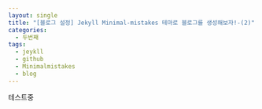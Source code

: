 ```yaml
---
layout: single
title: "[블로그 설정] Jekyll Minimal-mistakes 테마로 블로그를 생성해보자!-(2)"
categories:
  - 두번째
tags:
  - jeykll
  - github
  - Minimalmistakes
  - blog
---
```

테스트중